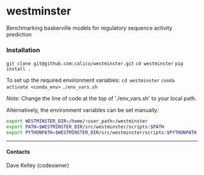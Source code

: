 # westminster
Benchmarking baskerville models for regulatory sequence activity prediction

### Installation

`git clone git@github.com:calico/westminster.git`
`cd westminster`
`pip install .`

To set up the required environment variables:
`cd westminster`
`conda activate <conda_env>`
`./env_vars.sh`

*Note:* Change the line of code at the top of './env_vars.sh' to your local path.

Alternatively, the environment variables can be set manually:
```sh
export WESTMINSTER_DIR=/home/<user_path>/westminster
export PATH=$WESTMINSTER_DIR/src/westminster/scripts:$PATH
export PYTHONPATH=$WESTMINSTER_DIR/src/westminster/scripts:$PYTHONPATH
```

---

#### Contacts

Dave Kelley (codeowner)
